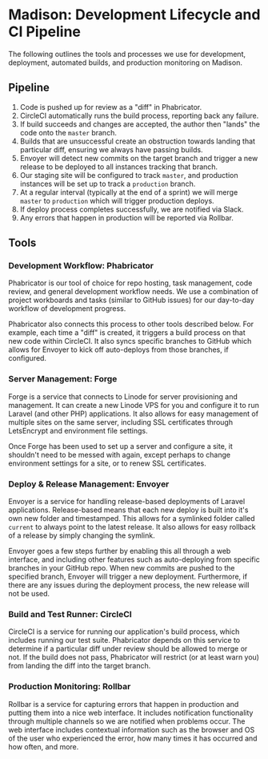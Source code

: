 # Madison: Development Lifecycle and CI Pipeline

The following outlines the tools and processes we use for development,
deployment, automated builds, and production monitoring on Madison.

## Pipeline

1. Code is pushed up for review as a "diff" in Phabricator.
2. CircleCI automatically runs the build process, reporting back any failure.
3. If build succeeds and changes are accepted, the author then "lands" the
   code onto the `master` branch.
  1. Builds that are unsuccessful create an obstruction towards landing that
     particular diff, ensuring we always have passing builds.
4. Envoyer will detect new commits on the target branch and trigger a new
   release to be deployed to all instances tracking that branch.
  1. Our staging site will be configured to track `master`, and production
     instances will be set up to track a `production` branch.
  2. At a regular interval (typically at the end of a sprint) we will merge
     `master` to `production` which will trigger production deploys.
5. If deploy process completes successfully, we are notified via Slack.
6. Any errors that happen in production will be reported via Rollbar.

## Tools

### Development Workflow: Phabricator

Phabricator is our tool of choice for repo hosting, task management, code
review, and general development workflow needs. We use a combination of project
workboards and tasks (similar to GitHub issues) for our day-to-day workflow of
development progress.

Phabricator also connects this process to other tools described below. For
example, each time a "diff" is created, it triggers a build process on that new
code within CircleCI. It also syncs specific branches to GitHub which allows for
Envoyer to kick off auto-deploys from those branches, if configured.

### Server Management: Forge

Forge is a service that connects to Linode for server provisioning and
management. It can create a new Linode VPS for you and configure it to run
Laravel (and other PHP) applications. It also allows for easy management of
multiple sites on the same server, including SSL certificates through
LetsEncrypt and environment file settings.

Once Forge has been used to set up a server and configure a site, it shouldn't
need to be messed with again, except perhaps to change environment settings for
a site, or to renew SSL certificates.

### Deploy & Release Management: Envoyer

Envoyer is a service for handling release-based deployments of Laravel
applications. Release-based means that each new deploy is built into it's own
new folder and timestamped. This allows for a symlinked folder called `current`
to always point to the latest release. It also allows for easy rollback of a
release by simply changing the symlink.

Envoyer goes a few steps further by enabling this all through a web interface,
and including other features such as auto-deploying from specific branches in
your GitHub repo. When new commits are pushed to the specified branch, Envoyer
will trigger a new deployment. Furthermore, if there are any issues during the
deployment process, the new release will not be used.

### Build and Test Runner: CircleCI

CircleCI is a service for running our application's build process, which
includes running our test suite. Phabricator depends on this service to
determine if a particular diff under review should be allowed to merge or not.
If the build does not pass, Phabricator will restrict (or at least warn you)
from landing the diff into the target branch.

### Production Monitoring: Rollbar

Rollbar is a service for capturing errors that happen in production and putting
them into a nice web interface. It includes notification functionality through
multiple channels so we are notified when problems occur. The web interface
includes contextual information such as the browser and OS of the user who
experienced the error, how many times it has occurred and how often, and more.

